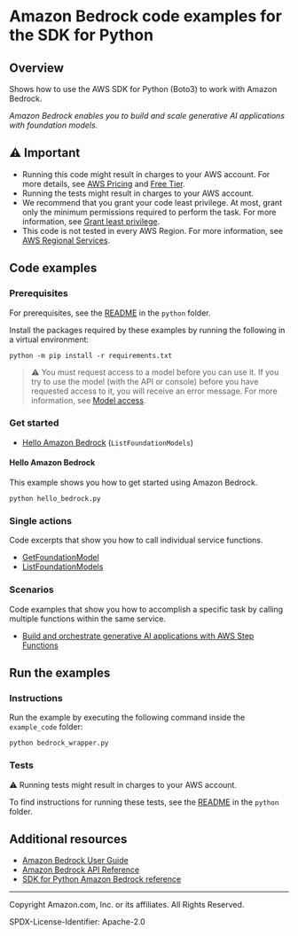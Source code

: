 # Amazon Bedrock code examples for the SDK for Python

## Overview

Shows how to use the AWS SDK for Python (Boto3) to work with Amazon Bedrock.

<!--custom.overview.start-->
<!--custom.overview.end-->

_Amazon Bedrock enables you to build and scale generative AI applications with foundation models._

## ⚠ Important

* Running this code might result in charges to your AWS account. For more details, see [AWS Pricing](https://aws.amazon.com/pricing/) and [Free Tier](https://aws.amazon.com/free/).
* Running the tests might result in charges to your AWS account.
* We recommend that you grant your code least privilege. At most, grant only the minimum permissions required to perform the task. For more information, see [Grant least privilege](https://docs.aws.amazon.com/IAM/latest/UserGuide/best-practices.html#grant-least-privilege).
* This code is not tested in every AWS Region. For more information, see [AWS Regional Services](https://aws.amazon.com/about-aws/global-infrastructure/regional-product-services).

<!--custom.important.start-->
<!--custom.important.end-->

## Code examples

### Prerequisites

For prerequisites, see the [README](../../README.md#Prerequisites) in the `python` folder.

Install the packages required by these examples by running the following in a virtual environment:

```
python -m pip install -r requirements.txt
```

<!--custom.prerequisites.start-->
> ⚠ You must request access to a model before you can use it. If you try to use the model (with the API or console) before you have requested access to it, you will receive an error message. For more information, see [Model access](https://docs.aws.amazon.com/bedrock/latest/userguide/model-access.html).
<!--custom.prerequisites.end-->

### Get started

- [Hello Amazon Bedrock](hello_bedrock.py#L5) (`ListFoundationModels`)

#### Hello Amazon Bedrock

This example shows you how to get started using Amazon Bedrock.

```
python hello_bedrock.py
```


### Single actions

Code excerpts that show you how to call individual service functions.

- [GetFoundationModel](bedrock_wrapper.py#L33)
- [ListFoundationModels](bedrock_wrapper.py#L53)


<!--custom.examples.start-->
### Scenarios

Code examples that show you how to accomplish a specific task by calling multiple
functions within the same service.

- [Build and orchestrate generative AI applications with AWS Step Functions](https://github.com/aws-samples/amazon-bedrock-serverless-prompt-chaining)
<!--custom.examples.end-->

## Run the examples

### Instructions


<!--custom.instructions.start-->
Run the example by executing the following command inside the `example_code` folder:

```
python bedrock_wrapper.py
```
<!--custom.instructions.end-->



### Tests

⚠ Running tests might result in charges to your AWS account.


To find instructions for running these tests, see the [README](../../README.md#Tests)
in the `python` folder.



<!--custom.tests.start-->
<!--custom.tests.end-->

## Additional resources

- [Amazon Bedrock User Guide](https://docs.aws.amazon.com/bedrock/latest/userguide/what-is-bedrock.html)
- [Amazon Bedrock API Reference](https://docs.aws.amazon.com/bedrock/latest/APIReference/welcome.html)
- [SDK for Python Amazon Bedrock reference](https://boto3.amazonaws.com/v1/documentation/api/latest/reference/services/bedrock.html)

<!--custom.resources.start-->
<!--custom.resources.end-->

---

Copyright Amazon.com, Inc. or its affiliates. All Rights Reserved.

SPDX-License-Identifier: Apache-2.0